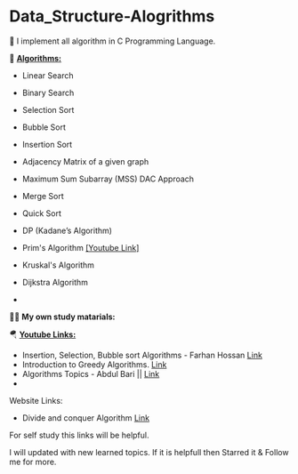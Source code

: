 # Data_Structure-Alogrithms

🧩 I implement all algorithm in C Programming Language. 

🚀 **<ins> Algorithms: </ins>**

* Linear Search
* Binary Search
* Selection Sort
* Bubble Sort
* Insertion Sort
* Adjacency Matrix of a given graph
* Maximum Sum Subarray (MSS) DAC Approach
* Merge Sort
* Quick Sort
* DP (Kadane’s Algorithm)

* Prim's Algorithm      [[Youtube Link]](https://www.youtube.com/watch?v=4ZlRH0eK-qQ)
* Kruskal's Algorithm
* Dijkstra Algorithm
* 

📌📌 **My own study matarials:**

🪂 **<ins>Youtube Links:</ins>**
* Insertion, Selection, Bubble sort Algorithms - Farhan Hossan  [Link](https://www.youtube.com/playlist?list=PLgrAmbRAezuhDI7LqoRiDlS2eimB7zXBf)
* Introduction to Greedy Algorithms.  [Link](https://www.youtube.com/watch?v=HzeK7g8cD0Y)
* Algorithms Topics - 
Abdul Bari || [ Link ](https://www.youtube.com/playlist?list=PLDN4rrl48XKpZkf03iYFl-O29szjTrs_O)
* 

Website Links:
* Divide and conquer Algorithm [Link](https://www.programiz.com/dsa/divide-and-conquer)

For self study this links will be helpful. 

I will updated with new learned topics. If it is helpfull then Starred it & Follow me for more. 
